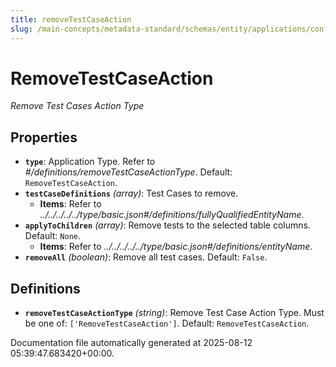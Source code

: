 ```yaml
---
title: removeTestCaseAction
slug: /main-concepts/metadata-standard/schemas/entity/applications/configuration/external/automator/removetestcaseaction
---
```


# RemoveTestCaseAction

*Remove Test Cases Action Type*

## Properties

- **`type`**: Application Type. Refer to *#/definitions/removeTestCaseActionType*. Default: `RemoveTestCaseAction`.
- **`testCaseDefinitions`** *(array)*: Test Cases to remove.
  - **Items**: Refer to *../../../../../type/basic.json#/definitions/fullyQualifiedEntityName*.
- **`applyToChildren`** *(array)*: Remove tests to the selected table columns. Default: `None`.
  - **Items**: Refer to *../../../../../type/basic.json#/definitions/entityName*.
- **`removeAll`** *(boolean)*: Remove all test cases. Default: `False`.
## Definitions

- **`removeTestCaseActionType`** *(string)*: Remove Test Case Action Type. Must be one of: `['RemoveTestCaseAction']`. Default: `RemoveTestCaseAction`.


Documentation file automatically generated at 2025-08-12 05:39:47.683420+00:00.
